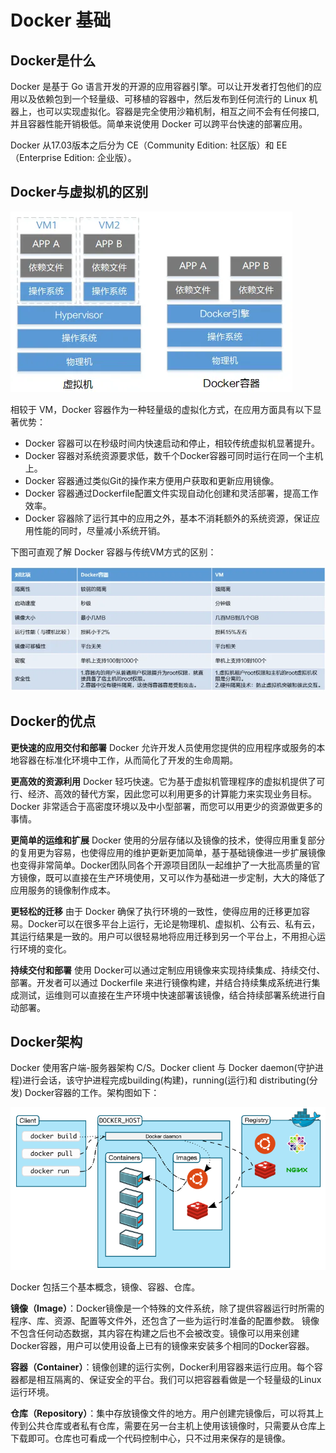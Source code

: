 # Docker 基础
## Docker是什么

Docker 是基于 Go 语言开发的开源的应用容器引擎。可以让开发者打包他们的应用以及依赖包到一个轻量级、可移植的容器中，然后发布到任何流行的 Linux 机器上，也可以实现虚拟化。容器是完全使用沙箱机制，相互之间不会有任何接口,并且容器性能开销极低。简单来说使用 Docker 可以跨平台快速的部署应用。

Docker 从17.03版本之后分为 CE（Community Edition: 社区版）和 EE（Enterprise Edition: 企业版）。

## Docker与虚拟机的区别

![img](./img/docker与虚拟机区别.png)

相较于 VM，Docker 容器作为一种轻量级的虚拟化方式，在应用方面具有以下显著优势：

- Docker 容器可以在秒级时间内快速启动和停止，相较传统虚拟机显著提升。
- Docker 容器对系统资源要求低，数千个Docker容器可同时运行在同一个主机上。
- Docker 容器通过类似Git的操作来方便用户获取和更新应用镜像。
- Docker 容器通过Dockerfile配置文件实现自动化创建和灵活部署，提高工作效率。
- Docker 容器除了运行其中的应用之外，基本不消耗额外的系统资源，保证应用性能的同时，尽量减小系统开销。

下图可直观了解 Docker 容器与传统VM方式的区别：

![img](./img/docker与vm对比.png)

## Docker的优点

**更快速的应用交付和部署** Docker 允许开发人员使用您提供的应用程序或服务的本地容器在标准化环境中工作，从而简化了开发的生命周期。

**更高效的资源利用** Docker 轻巧快速。它为基于虚拟机管理程序的虚拟机提供了可行、经济、高效的替代方案，因此您可以利用更多的计算能力来实现业务目标。Docker 非常适合于高密度环境以及中小型部署，而您可以用更少的资源做更多的事情。

**更简单的运维和扩展** Docker 使用的分层存储以及镜像的技术，使得应用重复部分的复用更为容易，也使得应用的维护更新更加简单，基于基础镜像进一步扩展镜像也变得非常简单。Docker团队同各个开源项目团队一起维护了一大批高质量的官方镜像，既可以直接在生产环境使用，又可以作为基础进一步定制，大大的降低了应用服务的镜像制作成本。

**更轻松的迁移** 由于 Docker 确保了执行环境的一致性，使得应用的迁移更加容易。Docker可以在很多平台上运行，无论是物理机、虚拟机、公有云、私有云，其运行结果是一致的。用户可以很轻易地将应用迁移到另一个平台上，不用担心运行环境的变化。

**持续交付和部署** 使用 Docker可以通过定制应用镜像来实现持续集成、持续交付、部署。开发者可以通过 Dockerfile 来进行镜像构建，并结合持续集成系统进行集成测试，运维则可以直接在生产环境中快速部署该镜像，结合持续部署系统进行自动部署。

## Docker架构

Docker 使用客户端-服务器架构 C/S。Docker client 与 Docker daemon(守护进程)进行会话，该守护进程完成building(构建)，running(运行)和 distributing(分发) Docker容器的工作。架构图如下：

![img](./img/docker架构.png)

Docker 包括三个基本概念，镜像、容器、仓库。

**镜像（Image）**：Docker镜像是一个特殊的文件系统，除了提供容器运行时所需的程序、库、资源、配置等文件外，还包含了一些为运行时准备的配置参数。 镜像不包含任何动态数据，其内容在构建之后也不会被改变。镜像可以用来创建Docker容器，用户可以使用设备上已有的镜像来安装多个相同的Docker容器。

**容器（Container）**：镜像创建的运行实例，Docker利用容器来运行应用。每个容器都是相互隔离的、保证安全的平台。我们可以把容器看做是一个轻量级的Linux运行环境。

**仓库（Repository）**：集中存放镜像文件的地方。用户创建完镜像后，可以将其上传到公共仓库或者私有仓库，需要在另一台主机上使用该镜像时，只需要从仓库上下载即可。仓库也可看成一个代码控制中心，只不过用来保存的是镜像。




